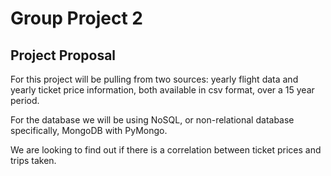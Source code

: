 # Group Project 2

## Project Proposal

For this project will be pulling from two sources: yearly flight data and yearly ticket price information, both available in csv format, over a 15 year period. 

For the database we will be using NoSQL, or non-relational database specifically, MongoDB with PyMongo. 

We are looking to find out if there is a correlation between ticket prices and trips taken. 
